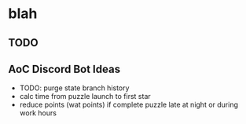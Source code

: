 # blah

## TODO

## AoC Discord Bot Ideas
- TODO: purge state branch history
- calc time from puzzle launch to first star
- reduce points (wat points) if complete puzzle late at night or during work hours